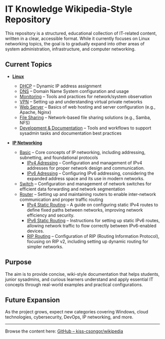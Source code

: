 # IT Knowledge Wikipedia-Style Repository

This repository is a structured, educational collection of IT-related content, written in a clear, accessible format. While it currently focuses on Linux networking topics, the goal is to gradually expand into other areas of system administration, infrastructure, and computer networking.

## Current Topics

- **[Linux](https://github.com/kiss-csongor/wikipedia/tree/main/Linux)**
  - [DHCP](https://github.com/kiss-csongor/wikipedia/tree/main/Linux/DHCP) – Dynamic IP address assignment
  - [DNS](https://github.com/kiss-csongor/wikipedia/tree/main/Linux/DNS) – Domain Name System configuration and usage
  - [Monitoring](https://github.com/kiss-csongor/wikipedia/tree/main/Linux/Monitoring) – Tools and practices for network/system observation
  - [VPN](https://github.com/kiss-csongor/wikipedia/tree/main/Linux/VPN) – Setting up and understanding virtual private networks
  - [Web Server](https://github.com/kiss-csongor/wikipedia/tree/main/Linux/Web-Server) – Basics of web hosting and server configuration (e.g., Apache, Nginx)
  - [File Sharing](https://github.com/kiss-csongor/wikipedia/tree/main/Linux/File-Sharing) – Network-based file sharing solutions (e.g., Samba, NFS)
  - [Development & Documentation](https://github.com/kiss-csongor/wikipedia/tree/main/Linux/Development-&-Documentation) – Tools and workflows to support sysadmin tasks and documentation best practices

 - **[IP Networking](https://github.com/kiss-csongor/wikipedia/tree/main/IP-Networking)**
   - [Basic](https://github.com/kiss-csongor/wikipedia/tree/main/IP-Networking/Basic) – Core concepts of IP networking, including addressing, subnetting, and foundational protocols
     - [IPv4 Adressing](https://github.com/kiss-csongor/wikipedia/tree/main/IP-Networking/Basic/IPv4-Adressing) – Configuration and management of IPv4 addresses for proper network design and communication.
     - [IPv6 Adressing](https://github.com/kiss-csongor/wikipedia/tree/main/IP-Networking/Basic/IPv6-Adressing) – Configuring IPv6 addressing, considering the expanded address space and its use in modern networks.
   - [Switch](https://github.com/kiss-csongor/wikipedia/tree/main/IP-Networking/Switch) – Configuration and management of network switches for efficient data forwarding and network segmentation
   - [Router](https://github.com/kiss-csongor/wikipedia/tree/main/IP-Networking/Router) – Setting up and maintaining routers to enable inter-network communication and proper traffic routing
     - [IPv4 Static Routing](https://github.com/kiss-csongor/wikipedia/tree/main/IP-Networking/Router/IPv4-Static-Routing) – A guide on configuring static IPv4 routes to define fixed paths between networks, improving network efficiency and security.
     - [IPv6 Static Routing](https://github.com/kiss-csongor/wikipedia/tree/main/IP-Networking/Router/IPv6-Static-Routing) – Instructions for setting up static IPv6 routes, allowing network traffic to flow correctly between IPv6-enabled devices.
     - [RIP Routing](https://github.com/kiss-csongor/wikipedia/tree/main/IP-Networking/Router/RIP-Routing) – Configuration of RIP (Routing Information Protocol), focusing on RIP v2, including setting up dynamic routing for simpler networks.

## Purpose

The aim is to provide concise, wiki-style documentation that helps students, junior sysadmins, and curious learners understand and apply essential IT concepts through real-world examples and practical configurations.

## Future Expansion

As the project grows, expect new categories covering Windows, cloud technologies, cybersecurity, DevOps, IP networking, and more.

---

Browse the content here: [GitHub – kiss-csongor/wikipedia](https://github.com/kiss-csongor/wikipedia)
